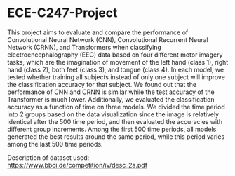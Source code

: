 # ECE-C247-Project
This project aims to evaluate and compare the performance of Convolutional Neural Network (CNN), Convolutional Recurrent Neural Network (CRNN), and Transformers when classifying electroencephalography (EEG) data based on four different motor imagery tasks, which are the imagination of movement of the left hand (class 1), right hand (class 2), both feet (class 3), and tongue (class 4). In each model, we tested whether training all subjects instead of only one subject will improve the classification accuracy for that subject. We found out that the performance of CNN and CRNN is similar while the test accuracy of the Transformer is much lower. Additionally, we evaluated the classification accuracy as a function of time on three models. We divided the time period into 2 groups based on the data visualization since the image is relatively identical after the 500 time period, and then evaluated the accuracies with different group increments. Among the first 500 time periods, all models generated the best results around the same period, while this period varies among the last 500 time periods.

Description of dataset used: https://www.bbci.de/competition/iv/desc_2a.pdf
